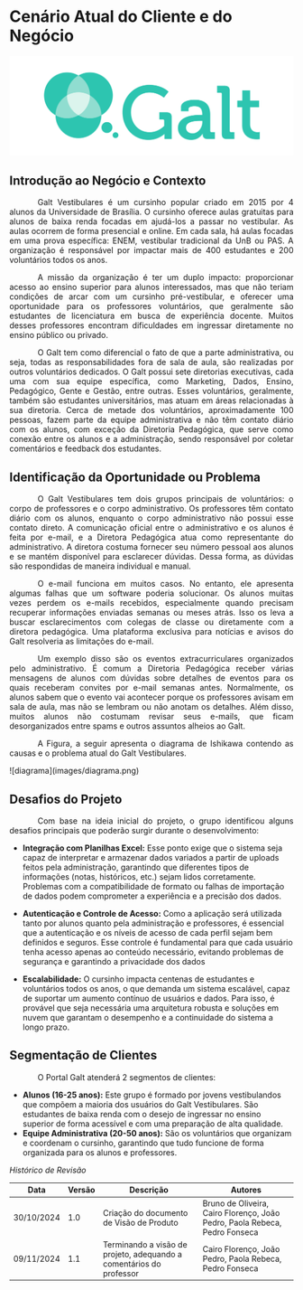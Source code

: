 # Cenário Atual do Cliente e do Negócio
![logo galt](images/Galt.png)

## Introdução ao Negócio e Contexto  
<p style="text-indent: 50px;text-align: justify;">Galt Vestibulares é um cursinho popular criado em 2015 por 4 alunos da Universidade de Brasília. O cursinho oferece aulas gratuitas para alunos de baixa renda focadas em ajudá-los a passar no vestibular. As aulas ocorrem de forma presencial e online. Em cada sala, há aulas focadas em uma prova específica: ENEM, vestibular tradicional da UnB ou PAS. A organização é responsável por impactar mais de 400 estudantes e 200 voluntários todos os anos.</p>  

<p style="text-indent: 50px;text-align: justify;">A missão da organização é ter um duplo impacto: proporcionar acesso ao ensino superior para alunos interessados, mas que não teriam condições de arcar com um cursinho pré-vestibular, e oferecer uma oportunidade para os professores voluntários, que geralmente são estudantes de licenciatura em busca de experiência docente. Muitos desses professores encontram dificuldades em ingressar diretamente no ensino público ou privado.</p>  

<p style="text-indent: 50px;text-align: justify;">O Galt tem como diferencial o fato de que a parte administrativa, ou seja, todas as responsabilidades fora de sala de aula, são realizadas por outros voluntários dedicados. O Galt possui sete diretorias executivas, cada uma com sua equipe específica, como Marketing, Dados, Ensino, Pedagógico, Gente e Gestão, entre outras. Esses voluntários, geralmente, também são estudantes universitários, mas atuam em áreas relacionadas à sua diretoria. Cerca de metade dos voluntários, aproximadamente 100 pessoas, fazem parte da equipe administrativa e não têm contato diário com os alunos, com exceção da Diretoria Pedagógica, que serve como conexão entre os alunos e a administração, sendo responsável por coletar comentários e feedback dos estudantes.</p>

## Identificação da Oportunidade ou Problema
<p style="text-indent: 50px;text-align: justify;">O Galt Vestibulares tem dois grupos principais de voluntários: o corpo de professores e o corpo administrativo. Os professores têm contato diário com os alunos, enquanto o corpo administrativo não possui esse contato direto. A comunicação oficial entre o administrativo e os alunos é feita por e-mail, e a Diretora Pedagógica atua como representante do administrativo. A diretora costuma fornecer seu número pessoal aos alunos e se mantém disponível para esclarecer dúvidas. Dessa forma, as dúvidas são respondidas de maneira individual e manual.</p>

<p style="text-indent: 50px;text-align: justify;">O e-mail funciona em muitos casos. No entanto, ele apresenta algumas falhas que um software poderia solucionar. Os alunos muitas vezes perdem os e-mails recebidos, especialmente quando precisam recuperar informações enviadas semanas ou meses atrás. Isso os leva a buscar esclarecimentos com colegas de classe ou diretamente com a diretora pedagógica. Uma plataforma exclusiva para notícias e avisos do Galt resolveria as limitações do e-mail.</p>

<p style="text-indent: 50px;text-align: justify;">Um exemplo disso são os eventos extracurriculares organizados pelo administrativo. É comum a Diretoria Pedagógica receber várias mensagens de alunos com dúvidas sobre detalhes de eventos para os quais receberam convites por e-mail semanas antes. Normalmente, os alunos sabem que o evento vai acontecer porque os professores avisam em sala de aula, mas não se lembram ou não anotam os detalhes. Além disso, muitos alunos não costumam revisar seus e-mails, que ficam desorganizados entre spams e outros assuntos alheios ao Galt.</p>

<p style="text-indent: 50px;text-align: justify;">A Figura, a seguir apresenta o diagrama de Ishikawa contendo as causas e o problema atual do Galt Vestibulares.</p>
![diagrama](images/diagrama.png)

## Desafios do Projeto

<p style="text-indent: 50px;text-align: justify;">Com base na ideia inicial do projeto, o grupo identificou alguns desafios principais que poderão surgir
durante o desenvolvimento:</p>

* **Integração com Planilhas Excel:**
Esse ponto exige que o sistema seja capaz de interpretar e armazenar dados variados a partir de
uploads feitos pela administração, garantindo que diferentes tipos de informações (notas,
históricos, etc.) sejam lidos corretamente. Problemas com a compatibilidade de formato ou
falhas de importação de dados podem comprometer a experiência e a precisão dos dados.

* **Autenticação e Controle de Acesso:**
Como a aplicação será utilizada tanto por alunos quanto pela administração e professores, é
essencial que a autenticação e os níveis de acesso de cada perfil sejam bem definidos e seguros.
Esse controle é fundamental para que cada usuário tenha acesso apenas ao conteúdo necessário,
evitando problemas de segurança e garantindo a privacidade dos dados

* **Escalabilidade:**
O cursinho impacta centenas de estudantes e voluntários todos os anos, o que demanda um
sistema escalável, capaz de suportar um aumento contínuo de usuários e dados. Para isso, é
provável que seja necessária uma arquitetura robusta e soluções em nuvem que garantam o
desempenho e a continuidade do sistema a longo prazo.


## Segmentação de Clientes
<p style="text-indent: 50px;text-align: justify;">O Portal Galt atenderá 2 segmentos de clientes:</p>

* **Alunos (16-25 anos):** Este grupo é formado por jovens vestibulandos que compõem a maioria dos
usuários do Galt Vestibulares. São estudantes de baixa renda com o desejo de ingressar no ensino
superior de forma acessível e com uma preparação de alta qualidade.
* **Equipe Administrativa (20-50 anos):** São os voluntários que organizam e coordenam o cursinho,
garantindo que tudo funcione de forma organizada para os alunos e professores. 



*Histórico de Revisão*

| Data | Versão | Descrição | Autores |
| ---------- | ----------- | -------------- | -------------- |
| 30/10/2024 | 1.0 | Criação do documento de Visão de Produto | Bruno de Oliveira, Cairo Florenço, João Pedro, Paola Rebeca, Pedro Fonseca |
| 09/11/2024 | 1.1 | Terminando a visão de projeto, adequando a comentários do professor | Cairo Florenço, João Pedro, Paola Rebeca, Pedro Fonseca |